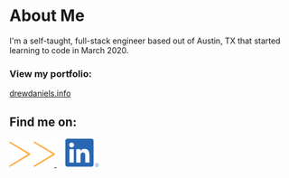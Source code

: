 # About Me
I'm a self-taught, full-stack engineer based out of Austin, TX that started learning to code in March 2020. 

### View my portfolio:
<a href="https://drewdaniels.info/" target="_blank">drewdaniels.info</a>

## Find me on:
<a href="https://drewdaniels.info/" target="_blank">
  <img src="./drew-daniels-portfolio-site-logo.svg" alt="Drew Daniels' Portfolio Site Logo" height=45em>
</a>
&nbsp;&nbsp;&nbsp;
<a href="https://www.linkedin.com/in/drew-daniels/" target="_blank">
  <img src="./linked-in-logo.png" alt="LinkedIn Icon" height=50em>
</a>
